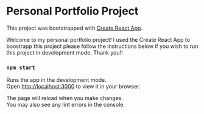 # Personal Portfolio Project

This project was bootstrapped with [Create React App](https://github.com/facebook/create-react-app).

Welcome to my personal portfolio project! I used the Create React App to boostrapp this project please follow the instructions below if you wish to run this 
project in development mode. Thank you!!

### `npm start`

Runs the app in the development mode.\
Open [http://localhost:3000](http://localhost:3000) to view it in your browser.

The page will reload when you make changes.\
You may also see any lint errors in the console.
